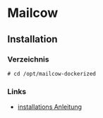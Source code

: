 # Mailcow 

## Installation

### Verzeichnis
```
# cd /opt/mailcow-dockerized
```

### Links
+ [installations Anleitung](https://docs.mailcow.email/de/getstarted/install/#selinux-besonderheiten-prufen)

